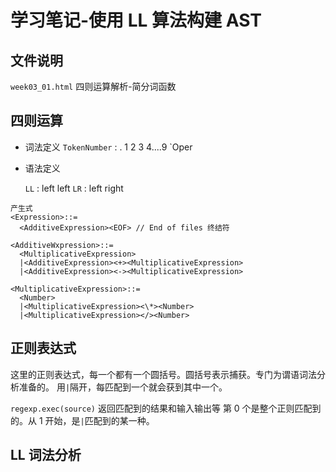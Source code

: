 # 学习笔记-使用 LL 算法构建 AST

## 文件说明

`week03_01.html` 四则运算解析-简分词函数

## 四则运算

- 词法定义
  `TokenNumber` : . 1 2 3 4....9
  `Oper

- 语法定义

  `LL` : left left
  `LR` : left right

```
产生式
<Expression>::=
  <AdditiveExpression><EOF> // End of files 终结符

<AdditiveWxpression>::=
  <MultiplicativeExpression>
  |<AdditiveExpression><+><MultiplicativeExpression>
  |<AdditiveExpression><-><MultiplicativeExpression>

<MultiplicativeExpression>::=
  <Number>
  |<MultiplicativeExpression><\*><Number>
  |<MultiplicativeExpression></><Number>
```

## 正则表达式

这里的正则表达式，每一个都有一个圆括号。圆括号表示捕获。专门为谓语词法分析准备的。
用`|`隔开，每匹配到一个就会获到其中一个。

`regexp.exec(source)` 返回匹配到的结果和输入输出等
第 0 个是整个正则匹配到的。从 1 开始，是`|`匹配到的某一种。

## LL 词法分析
